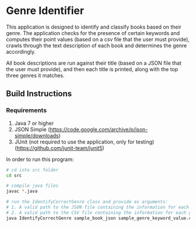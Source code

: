 # Genre Identifier
This application is designed to identify and classify books based on their genre. The application checks for the presence of certain keywords and computes their point values (based on a csv file that the user must provide), crawls through the text description of each book and determines the genre accordingly.

All book descriptions are run against their title (based on a JSON file that the user must provide), and then each title is printed, along with the top three genres it matches.


## Build Instructions

### Requirements
1. Java 7 or higher
2. JSON Simple (https://code.google.com/archive/p/json-simple/downloads)
3. JUnit (not required to use the application, only for testing) (https://github.com/junit-team/junit5)

In order to run this program:

```bash
# cd into src folder
cd src

# compile java files
javac *.java

# run the IdentifyCorrectGenre class and provide as arguments:
# 1. A valid path to the JSON file containing the information for each book and its description
# 2. A valid path to the CSV file containing the information for each genre and its keywords
java IdentifyCorrectGenre sample_book_json sample_genre_keyword_value.csv
```

